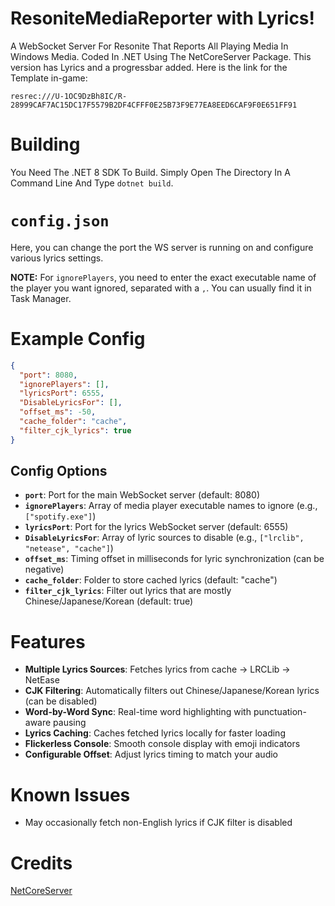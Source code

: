 ﻿# ResoniteMediaReporter with Lyrics!
A WebSocket Server For Resonite That Reports All Playing Media In Windows Media. Coded In .NET Using The NetCoreServer Package.
This version has Lyrics and a progressbar added. Here is the link for the Template in-game: 
```
resrec:///U-1OC9DzBh8IC/R-28999CAF7AC15DC17F5579B2DF4CFFF0E25B73F9E77EA8EED6CAF9F0E651FF91
```

# Building
You Need The .NET 8 SDK To Build. Simply Open The Directory In A Command Line And Type `dotnet build`.

# `config.json`
Here, you can change the port the WS server is running on and configure various lyrics settings.

**NOTE:** For `ignorePlayers`, you need to enter the exact executable name of the player you want ignored, separated with a `,`. You can usually find it in Task Manager.

# Example Config
```json
{
  "port": 8080,
  "ignorePlayers": [],
  "lyricsPort": 6555,
  "DisableLyricsFor": [],
  "offset_ms": -50,
  "cache_folder": "cache",
  "filter_cjk_lyrics": true
}
```

## Config Options

- **`port`**: Port for the main WebSocket server (default: 8080)
- **`ignorePlayers`**: Array of media player executable names to ignore (e.g., `["spotify.exe"]`)
- **`lyricsPort`**: Port for the lyrics WebSocket server (default: 6555)
- **`DisableLyricsFor`**: Array of lyric sources to disable (e.g., `["lrclib", "netease", "cache"]`)
- **`offset_ms`**: Timing offset in milliseconds for lyric synchronization (can be negative)
- **`cache_folder`**: Folder to store cached lyrics (default: "cache")
- **`filter_cjk_lyrics`**: Filter out lyrics that are mostly Chinese/Japanese/Korean (default: true)

# Features

- **Multiple Lyrics Sources**: Fetches lyrics from cache → LRCLib → NetEase
- **CJK Filtering**: Automatically filters out Chinese/Japanese/Korean lyrics (can be disabled)
- **Word-by-Word Sync**: Real-time word highlighting with punctuation-aware pausing
- **Lyrics Caching**: Caches fetched lyrics locally for faster loading
- **Flickerless Console**: Smooth console display with emoji indicators
- **Configurable Offset**: Adjust lyrics timing to match your audio

# Known Issues
- May occasionally fetch non-English lyrics if CJK filter is disabled

# Credits
[NetCoreServer](https://github.com/chronoxor/NetCoreServer)